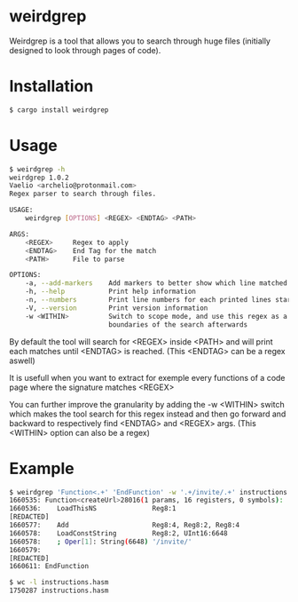 # weirdgrep

Weirdgrep is a tool that allows you to search through huge files (initially designed to look through pages of code).

# Installation

```bash
$ cargo install weirdgrep
```

# Usage

```bash
$ weirdgrep -h
weirdgrep 1.0.2
Vaelio <archelio@protonmail.com>
Regex parser to search through files.

USAGE:
    weirdgrep [OPTIONS] <REGEX> <ENDTAG> <PATH>

ARGS:
    <REGEX>     Regex to apply
    <ENDTAG>    End Tag for the match
    <PATH>      File to parse

OPTIONS:
    -a, --add-markers    Add markers to better show which line matched
    -h, --help           Print help information
    -n, --numbers        Print line numbers for each printed lines starting from 0
    -V, --version        Print version information
    -w <WITHIN>          Switch to scope mode, and use this regex as a search and (regex, endtag) as
                         boundaries of the search afterwards
```

By default the tool will search for \<REGEX\> inside \<PATH\> and will print each matches until \<ENDTAG\> is reached.
(This \<ENDTAG\> can be a regex aswell)

It is usefull when you want to extract for exemple every functions of a code page where the signature matches \<REGEX\>

You can further improve the granularity by adding the -w \<WITHIN\> switch which makes the tool search for this regex instead
and then go forward and backward to respectively find \<ENDTAG\> and \<REGEX\> args. 
(This \<WITHIN\> option can also be a regex)

# Example

```bash
$ weirdgrep 'Function<.+' 'EndFunction' -w '.+/invite/.+' instructions.hasm -n
1660535: Function<createUrl>28016(1 params, 16 registers, 0 symbols):
1660536: 	LoadThisNS          	Reg8:1
[REDACTED]
1660577: 	Add                 	Reg8:4, Reg8:2, Reg8:4
1660578: 	LoadConstString     	Reg8:2, UInt16:6648
1660578: 	; Oper[1]: String(6648) '/invite/'
1660579: 
[REDACTED]
1660611: EndFunction

$ wc -l instructions.hasm
1750287 instructions.hasm

```

